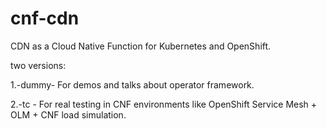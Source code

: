 # cnf-cdn
CDN as a Cloud Native Function for Kubernetes and OpenShift.

two versions:

1.-dummy- For demos and talks about operator framework.

2.-tc - For real testing in CNF environments like OpenShift Service Mesh + OLM + CNF load simulation.


